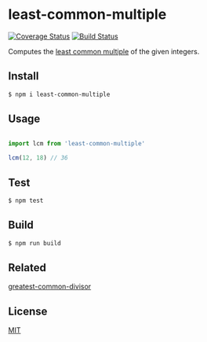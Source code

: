least-common-multiple
===========

[![Coverage Status](https://coveralls.io/repos/ruffle1986/least-common-multiple/badge.svg?branch=master&service=github)](https://coveralls.io/github/ruffle1986/least-common-multiple?branch=master) [![Build Status](https://travis-ci.org/ruffle1986/least-common-multiple.svg)](https://travis-ci.org/ruffle1986/least-common-multiple)


Computes the [least common multiple](https://en.wikipedia.org/wiki/Least_common_multiple) of the given integers.

## Install

```sh
$ npm i least-common-multiple
```

## Usage

```js

import lcm from 'least-common-multiple'

lcm(12, 18) // 36

```

## Test

```sh
$ npm test
```

## Build

```sh
$ npm run build
```

## Related

[greatest-common-divisor](https://github.com/ruffle1986/greatest-common-divisor)

## License

[MIT](LICENSE)
